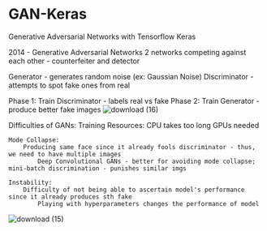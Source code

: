 # GAN-Keras
Generative Adversarial Networks with Tensorflow Keras

2014  - Generative Adversarial Networks
2 networks competing against each other - counterfeiter and detector

Generator - generates random noise (ex: Gaussian Noise)
Discriminator - attempts to spot fake ones from real

Phase 1: Train Discriminator - labels real vs fake
Phase 2: Train Generator - produce better fake images 
![download (16)](https://user-images.githubusercontent.com/57037068/85209518-c6f2b200-b349-11ea-9c8f-468a87c3cd4c.png)


  Difficulties of GANs:
    Training Resources:
        CPU takes too long
            GPUs needed
            
    Mode Collapse:
        Producing same face since it already fools discriminator - thus, we need to have multiple images
            Deep Convolutional GANs - better for avoiding mode collapse; mini-batch discrimination - punishes similar imgs
    
    Instability:
        Difficulty of not being able to ascertain model's performance since it already produces sth fake
            Playing with hyperparameters changes the performance of model   
![download (15)](https://user-images.githubusercontent.com/57037068/85209519-c823df00-b349-11ea-9cf7-818df416810c.png)
